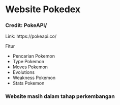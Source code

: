 <h1>Website Pokedex</h1>
<h3>Credit: PokeAPI/</h3>
<p>Link: https://pokeapi.co/</p>

<p>Fitur</p>
<ul>
  <li>Pencarian Pokemon</li>
  <li>Type Pokemon</li>
  <li>Moves Pokemon</li>
  <li>Evolutions</li>
  <li>Weakness Pokemon</li>
  <li>Stats Pokemon</li>
</ul>

<h3>Website masih dalam tahap perkembangan</h3>
